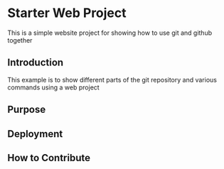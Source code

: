 # Starter Web Project

This is a simple website project for showing how to use git and github together

## Introduction

This example is to show different parts of the git repository and various commands using a web project

## Purpose

## Deployment

## How to Contribute

